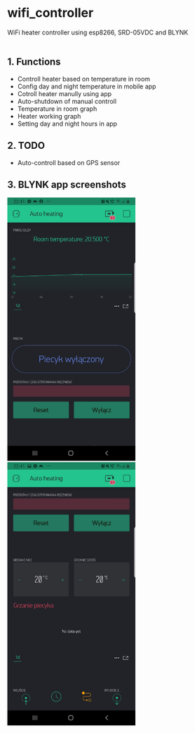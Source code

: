 # wifi_controller
WiFi heater controller using esp8266, SRD-05VDC and BLYNK
</br>
</br>

## 1. Functions
 * Controll heater based on temperature in room
 * Config day and night temperature in mobile app
 * Cotroll heater manully using app 
 * Auto-shutdown of manual controll
 * Temperature in room graph
 * Heater working graph
 * Setting day and night hours in app
 
## 2. TODO
  * Auto-controll based on GPS sensor

## 3. BLYNK app screenshots
<img src="/doc/image1.jpg" height="600">
</br>
<img src="/doc/image2.jpg" height="600">
